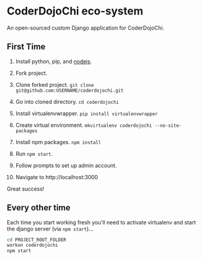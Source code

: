# CoderDojoChi eco-system

An open-sourced custom Django application for CoderDojoChi.

## First Time

1. Install python, pip, and [nodejs](https://nodejs.org/).

2. Fork project.

3. Clone forked project.
```git clone git@github.com:USERNAME/coderdojochi.git```

4. Go into cloned directory.
```cd coderdojochi```

5. Install virtualenvwrapper.
   ```pip install virtualenvwrapper```

6. Create virtual environment.
   ```mkvirtualenv coderdojochi --no-site-packages```

7. Install npm packages.
   ```npm install```

8. Run ```npm start```.

9. Follow prompts to set up admin account.

10. Navigate to http://localhost:3000

Great success!

## Every other time

Each time you start working fresh you'll need to activate virtualenv and start the django server (via ```npm start```)...

```bash
cd PROJECT_ROOT_FOLDER
workon coderdojochi
npm start
```
